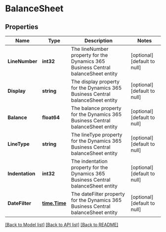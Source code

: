 # BalanceSheet

## Properties
Name | Type | Description | Notes
------------ | ------------- | ------------- | -------------
**LineNumber** | **int32** | The lineNumber property for the Dynamics 365 Business Central balanceSheet entity | [optional] [default to null]
**Display** | **string** | The display property for the Dynamics 365 Business Central balanceSheet entity | [optional] [default to null]
**Balance** | **float64** | The balance property for the Dynamics 365 Business Central balanceSheet entity | [optional] [default to null]
**LineType** | **string** | The lineType property for the Dynamics 365 Business Central balanceSheet entity | [optional] [default to null]
**Indentation** | **int32** | The indentation property for the Dynamics 365 Business Central balanceSheet entity | [optional] [default to null]
**DateFilter** | [**time.Time**](time.Time.md) | The dateFilter property for the Dynamics 365 Business Central balanceSheet entity | [optional] [default to null]

[[Back to Model list]](../README.md#documentation-for-models) [[Back to API list]](../README.md#documentation-for-api-endpoints) [[Back to README]](../README.md)


